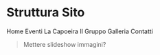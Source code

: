 # Struttura Sito

Home
Eventi
La Capoeira
Il Gruppo
Galleria
Contatti

> Mettere slideshow immagini?

